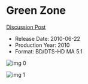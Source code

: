 # Green Zone

[Discussion Post](https://www.avsforum.com/threads/bass-eq-for-filtered-movies.2995212/post-58451394)

* Release Date: 2010-06-22
* Production Year: 2010
* Format: BD/DTS-HD MA 5.1

![img 0](https://i.imgur.com/R9TPkh8.jpg)

![img 1](https://i.imgur.com/ViS40Aj.png)

